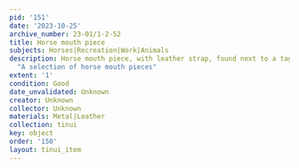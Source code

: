 ```yaml
---
pid: '151'
date: '2023-10-25'
archive_number: 23-01/1-2-52
title: Horse mouth piece
subjects: Horses|Recreation|Work|Animals
description: Horse mouth piece, with leather strap, found next to a tag that reads
  "A selection of horse mouth pieces"
extent: '1'
condition: Good
date_unvalidated: Unknown
creator: Unknown
collector: Unknown
materials: Metal|Leather
collection: tinui
key: object
order: '150'
layout: tinui_item
---
```

